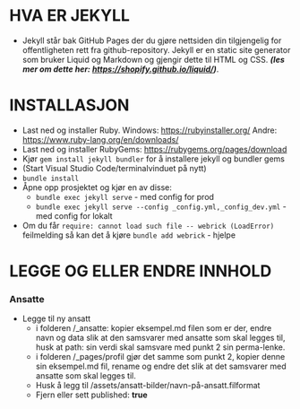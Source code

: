 
# HVA ER JEKYLL
- Jekyll står bak GitHub Pages der du gjøre nettsiden din tilgjengelig for offentligheten rett fra github-repository.
  Jekyll er en static site generator som bruker Liquid og Markdown og gjengir dette til HTML og CSS. ***(les mer om dette her: https://shopify.github.io/liquid/)***.

 # INSTALLASJON
 
 - Last ned og installer Ruby. Windows: https://rubyinstaller.org/
   Andre: https://www.ruby-lang.org/en/downloads/ 
 - Last ned og installer  RubyGems: https://rubygems.org/pages/download
 - Kjør `gem install jekyll bundler`  for å installere jekyll og bundler gems
 - (Start Visual Studio Code/terminalvinduet på nytt)
 - `bundle install`
 - Åpne opp prosjektet og kjør en av disse: 
   - `bundle exec jekyll serve` - med config for prod
   - `bundle exec jekyll serve --config _config.yml,_config_dev.yml` - med config for lokalt
 - Om du får `require: cannot load such file -- webrick (LoadError)` feilmelding så kan det å kjøre `bundle add webrick` - hjelpe


# LEGGE OG ELLER ENDRE INNHOLD

### Ansatte
  - Legge til ny ansatt
    - i folderen /_ansatte: kopier eksempel.md filen som er der, endre navn og data slik at den samsvarer med ansatte som skal legges til, husk at path: sin verdi skal samsvare med punkt 2 sin perma-lenke.
    - i folderen /_pages/profil gjør det samme som punkt 2, kopier denne sin eksempel.md fil, rename og endre det slik at det samsvarer med ansatte som skal legges til.
    -  Husk å legg til /assets/ansatt-bilder/navn-på-ansatt.filformat
    -  Fjern eller sett published: **true**